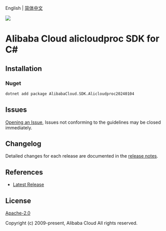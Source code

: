 English | [简体中文](README-CN.md)

![](https://aliyunsdk-pages.alicdn.com/icons/AlibabaCloud.svg)

# Alibaba Cloud alicloudproc SDK for C#

## Installation

### Nuget

```bash
dotnet add package AlibabaCloud.SDK.Alicloudproc20240104
```

## Issues

[Opening an Issue](https://github.com/aliyun/alibabacloud-csharp-sdk/issues/new), Issues not conforming to the guidelines may be closed immediately.

## Changelog

Detailed changes for each release are documented in the [release notes](./ChangeLog.md).

## References

* [Latest Release](https://github.com/aliyun/alibabacloud-csharp-sdk/)

## License

[Apache-2.0](http://www.apache.org/licenses/LICENSE-2.0)

Copyright (c) 2009-present, Alibaba Cloud All rights reserved.

